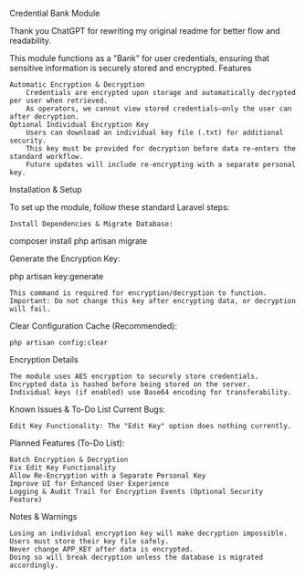 Credential Bank Module

Thank you ChatGPT for rewriting my original readme for better flow and readability.

This module functions as a "Bank" for user credentials, ensuring that sensitive information is securely stored and encrypted.
Features

    Automatic Encryption & Decryption
        Credentials are encrypted upon storage and automatically decrypted per user when retrieved.
        As operators, we cannot view stored credentials—only the user can after decryption.
    Optional Individual Encryption Key
        Users can download an individual key file (.txt) for additional security.
        This key must be provided for decryption before data re-enters the standard workflow.
        Future updates will include re-encrypting with a separate personal key.

Installation & Setup

To set up the module, follow these standard Laravel steps:

    Install Dependencies & Migrate Database:

composer install
php artisan migrate

Generate the Encryption Key:

php artisan key:generate

    This command is required for encryption/decryption to function.
    Important: Do not change this key after encrypting data, or decryption will fail.

Clear Configuration Cache (Recommended):

    php artisan config:clear

Encryption Details

    The module uses AES encryption to securely store credentials.
    Encrypted data is hashed before being stored on the server.
    Individual keys (if enabled) use Base64 encoding for transferability.

Known Issues & To-Do List
Current Bugs:

    Edit Key Functionality: The "Edit Key" option does nothing currently.

Planned Features (To-Do List):

    Batch Encryption & Decryption
    Fix Edit Key Functionality
    Allow Re-Encryption with a Separate Personal Key
    Improve UI for Enhanced User Experience
    Logging & Audit Trail for Encryption Events (Optional Security Feature)

Notes & Warnings

    Losing an individual encryption key will make decryption impossible.
    Users must store their key file safely.
    Never change APP_KEY after data is encrypted.
    Doing so will break decryption unless the database is migrated accordingly.